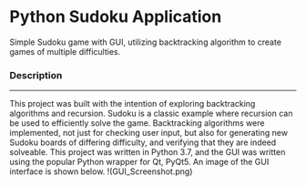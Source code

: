# Python Sudoku Application

Simple Sudoku game with GUI, utilizing backtracking algorithm to create games of multiple difficulties. 

### Description
----------------
This project was built with the intention of exploring backtracking algorithms and recursion. Sudoku is a classic example where recursion can be used to efficiently solve the game. Backtracking algorithms were implemented, not just for checking user input, but also for generating new Sudoku boards of differing difficulty, and verifying that they are indeed solveable.
This project was written in Python 3.7, and the GUI was written using the popular Python wrapper for Qt, PyQt5. An image of the GUI interface is shown below. 
!(GUI_Screenshot.png)